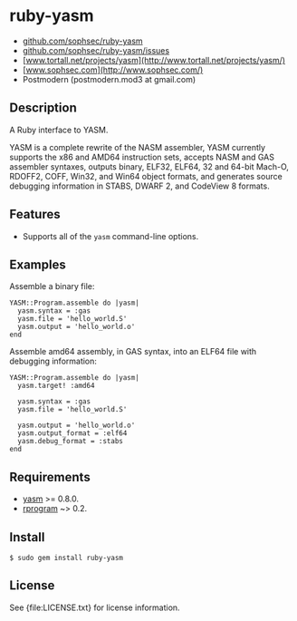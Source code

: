 # ruby-yasm

* [github.com/sophsec/ruby-yasm](http://github.com/sophsec/ruby-yasm/)
* [github.com/sophsec/ruby-yasm/issues](http://github.com/sophsec/ruby-yasm/issues)
* [www.tortall.net/projects/yasm](http://www.tortall.net/projects/yasm/)
* [www.sophsec.com](http://www.sophsec.com/)
* Postmodern (postmodern.mod3 at gmail.com)

## Description

A Ruby interface to YASM.

YASM is a complete rewrite of the NASM assembler, YASM currently supports
the x86 and AMD64 instruction sets, accepts NASM and GAS assembler syntaxes,
outputs binary, ELF32, ELF64, 32 and 64-bit Mach-O, RDOFF2, COFF, Win32,
and Win64 object formats, and generates source debugging information in
STABS, DWARF 2, and CodeView 8 formats.

## Features

* Supports all of the `yasm` command-line options.

## Examples

Assemble a binary file:

    YASM::Program.assemble do |yasm|
      yasm.syntax = :gas
      yasm.file = 'hello_world.S'
      yasm.output = 'hello_world.o'
    end

Assemble amd64 assembly, in GAS syntax, into an ELF64 file with
debugging information:

    YASM::Program.assemble do |yasm|
      yasm.target! :amd64

      yasm.syntax = :gas
      yasm.file = 'hello_world.S'

      yasm.output = 'hello_world.o'
      yasm.output_format = :elf64
      yasm.debug_format = :stabs
    end

## Requirements

* [yasm](http://www.tortall.net/projects/yasm/) >= 0.8.0.
* [rprogram](http://rprogram.rubyforge.org/) ~> 0.2.

## Install

    $ sudo gem install ruby-yasm

## License

See {file:LICENSE.txt} for license information.

